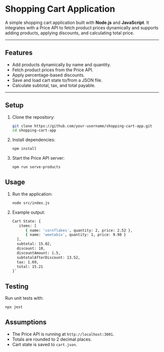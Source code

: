 # Shopping Cart Application

A simple shopping cart application built with **Node.js** and **JavaScript**. It integrates with a Price API to fetch product prices dynamically and supports adding products, applying discounts, and calculating total price.

---

## Features

- Add products dynamically by name and quantity.
- Fetch product prices from the Price API.
- Apply percentage-based discounts.
- Save and load cart state to/from a JSON file.
- Calculate subtotal, tax, and total payable.

---

## Setup

1. Clone the repository:
   ```bash
   git clone https://github.com/your-username/shopping-cart-app.git
   cd shopping-cart-app
2. Install dependencies:
   ```bash
   npm install
4. Start the Price API server:
   ```bash
   npm run serve-products

## Usage

1. Run the application:
   ```bash
   node src/index.js
2. Example output:
   ```bash
   Cart State: {
      items: [
         { name: 'cornflakes', quantity: 2, price: 2.52 },
         { name: 'weetabix', quantity: 1, price: 9.98 }
     ],
     subtotal: 15.02,
     discount: 10,
     discountAmount: 1.5,
     subtotalAfterDiscount: 13.52,
     tax: 1.69,
     total: 15.21
   }`
   
## Testing

Run unit tests with:
   ```bash
   npx jest
```

## Assumptions

* The Price API is running at `http://localhost:3001`.
* Totals are rounded to 2 decimal places.
* Cart state is saved to `cart.json`.
